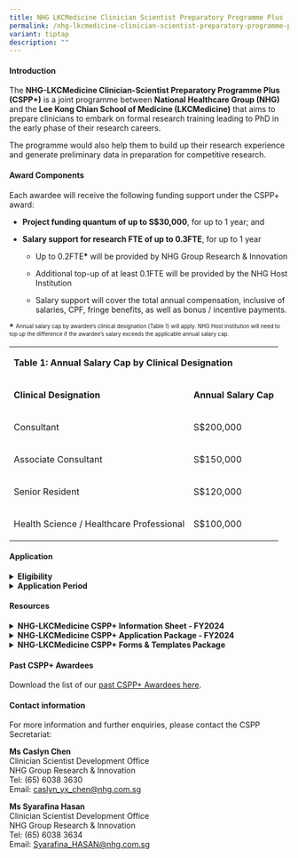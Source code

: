 ```yaml
---
title: NHG LKCMedicine Clinician Scientist Preparatory Programme Plus (CSPP Plus)
permalink: /nhg-lkcmedicine-clinician-scientist-preparatory-programme-plus-cspp-plus/
variant: tiptap
description: ""
---
```

<h4><strong>Introduction</strong></h4>
<p>The <strong>NHG-LKCMedicine Clinician-Scientist Preparatory Programme Plus (CSPP+)</strong> is
a joint programme between <strong>National Healthcare Group (NHG)</strong> and
the <strong>Lee Kong Chian School of Medicine (LKCMedicine)</strong> that
aims to prepare clinicians to embark on formal research training leading
to PhD in the early phase of their research careers.</p>
<p>The programme would also help them to build up their research experience
and generate preliminary data in preparation for competitive research.</p>
<h4><strong>Award Components</strong></h4>
<p>Each awardee will receive the following funding support under the CSPP+
award:</p>
<ul data-tight="true" class="tight">
<li>
<p><strong>Project funding quantum of up to S$30,000</strong>, for up to
1 year; and</p>
</li>
<li>
<p><strong>Salary support for research FTE of up to 0.3FTE</strong>, for
up to 1 year</p>
<ul data-tight="true" class="tight">
<li>
<p>Up to 0.2FTE<strong>*</strong> will be provided by NHG Group Research &amp;
Innovation</p>
</li>
<li>
<p>Additional top-up of at least 0.1FTE will be provided by the NHG Host
Institution</p>
</li>
<li>
<p>Salary support will cover the total annual compensation, inclusive of
salaries, CPF, fringe benefits, as well as bonus / incentive payments.</p>
</li>
</ul>
</li>
</ul>
<p><strong>*</strong>  <sup><sub>Annual salary cap by awardee’s clinical designation (Table 1) will apply. NHG Host institution will need to top up the difference if the awardee’s salary exceeds the applicable annual salary cap.</sub></sup>
</p>
<p></p>
<table style="minWidth: 50px">
<colgroup>
<col>
<col>
</colgroup>
<tbody>
<tr>
<td rowspan="1" colspan="2">
<p><strong>Table 1: Annual Salary Cap by Clinical Designation</strong>
</p>
</td>
</tr>
<tr>
<td rowspan="1" colspan="1">
<p><strong>Clinical Designation</strong>
</p>
</td>
<td rowspan="1" colspan="1">
<p><strong>Annual Salary Cap</strong>
</p>
</td>
</tr>
<tr>
<td rowspan="1" colspan="1">
<p>Consultant</p>
</td>
<td rowspan="1" colspan="1">
<p>S$200,000</p>
</td>
</tr>
<tr>
<td rowspan="1" colspan="1">
<p>Associate Consultant</p>
</td>
<td rowspan="1" colspan="1">
<p>S$150,000</p>
</td>
</tr>
<tr>
<td rowspan="1" colspan="1">
<p>Senior Resident</p>
</td>
<td rowspan="1" colspan="1">
<p>S$120,000</p>
</td>
</tr>
<tr>
<td rowspan="1" colspan="1">
<p>Health Science / Healthcare Professional</p>
</td>
<td rowspan="1" colspan="1">
<p>S$100,000</p>
</td>
</tr>
</tbody>
</table>
<p></p>
<h4><strong>Application</strong></h4>
<div data-type="detailGroup" class="isomer-accordion-group isomer-accordion isomer-accordion-white">
<details class="isomer-details">
<summary><strong>Eligibility</strong>
</summary>
<div data-type="detailsContent" class="isomer-details-content">
<p><strong>(a) Doctors</strong> (i.e., clinically qualified with MD/MBBS/BDS)
– Senior Residents enrolled in the NHG Residency Programme with indication
of continuation with NHG or Associate Consultants or Consultants (no more
than 5 years post-residency exit) with primary appointments at NHG institutions.
<br><strong>OR</strong>
<br><strong>(b) Health science / healthcare professionals</strong> with non-medical
degrees, such as nurses, pharmacists and other allied health professions
(as listed on <a href="https://www.moh.gov.sg/hpp/allied-health-professionals/career-practices/CareerNPracticesDetails/allied-health-professions" rel="noopener nofollow" target="_blank">MOH’s website</a>)
in clinical practice, with primary appointments at NHG institutions and
at least 3 years of clinical or relevant experience. Others may contact
the CSPP Secretariat for discussion on suitability of the programme.</p>
<p>Applicants should have attained at least Bachelors (Hons)/Masters with
an Upper Second, preferably First class honours degree in a relevant field.
Experience as first or co-author of research publications is preferred
but not required.</p>
<p>All applicants should also fulfil the following criteria:</p>
<p>(a) Have completed the <strong>NHG-LKCMedicine Clinician-Scientist Preparatory Programme (CSPP) with good outcomes</strong>;
<br>(b) Able to commit <strong>up to 0.3FTE</strong> to complete their research
project within the award period, with the approval of their Reporting Officer;
<br>(c) Demonstrates commitment <strong>to pursue the LKCMedicine PhD by Research Programme</strong>.</p>
<p>Interested clinicians are strongly encouraged to contact the CSPP Secretariat
for discussion on suitability of the Programme prior to submitting a Letter
of Intent (LOI).</p>
<p></p>
</div>
</details>
</div>
<div data-type="detailGroup" class="isomer-accordion-group isomer-accordion isomer-accordion-white">
<details class="isomer-details">
<summary><strong>Application Period</strong>
</summary>
<div data-type="detailsContent" class="isomer-details-content">
<p></p>
<table style="minWidth: 50px">
<colgroup>
<col>
<col>
</colgroup>
<tbody>
<tr>
<td rowspan="1" colspan="2">
<p><strong>Table 2: CSPP+ Application Timeline</strong>
</p>
</td>
</tr>
<tr>
<td rowspan="1" colspan="1">
<p><strong>Call Opening</strong>
</p>
</td>
<td rowspan="1" colspan="1">
<p><strong>9 April 2024 (Tue)</strong>
</p>
</td>
</tr>
<tr>
<td rowspan="1" colspan="1">
<p><strong>Letter of Intent Submission Deadline:</strong>
<br>a) Letter of Intent (LOI);
<br>b) Applicant’s Curriculum Vitae (CV); and
<br>c) Other Supporting Documents, if any (e.g. Academic transcripts / graduation
certificates etc).</p>
</td>
<td rowspan="1" colspan="1">
<p><strong>7 May 2024 (Tue), 12pm (SGT)</strong>
</p>
</td>
</tr>
<tr>
<td rowspan="1" colspan="1">
<p><strong>Full Application Submission:</strong>
<br>d) Application Form;
<br>e) Budget Breakdown Form; and
<br>f)&nbsp;Mentors’ CVs.</p>
</td>
<td rowspan="1" colspan="1">
<p><strong>21 May 2024 (Tue), 12pm (SGT)</strong>
</p>
</td>
</tr>
</tbody>
</table>
<p></p>
<p>Applicants are required to submit all application documents (Table 2)
in softcopy to the CSPP Secretariat at NHG Group Research &amp; Innovation <u>through their Institution’s Clinical Research Unit (CRU) / Clinical Research and Innovation Office (CRIO)</u>.</p>
<p>The Institution’s CRU / CRIO will set respective internal deadlines for
the above submissions. Please check with your institutions for these deadlines.
The Institution’s CRU/ CRIO will ensure that the respective documents reach
the CSPP Secretariat by the stipulated deadlines. Applications submitted
after the call closing date and time will not be considered.</p>
<p></p>
</div>
</details>
</div>
<h4><strong>Resources</strong></h4>
<div data-type="detailGroup" class="isomer-accordion-group isomer-accordion isomer-accordion-white">
<details class="isomer-details">
<summary><strong>NHG-LKCMedicine CSPP+ Information Sheet - FY2024</strong>
</summary>
<div data-type="detailsContent" class="isomer-details-content">
<p>This document contains important information about the objective of the
scheme, award components, eligibility, application procedure, and evaluation
criteria, etc., and should be read carefully before proceeding to apply.</p>
<p>Download the <a href="/files/CS Clinician Scientist/CSPP Plus Files/1__CSPP__Information_Sheet_FY2024_Call_I.pdf" rel="noopener noreferrer nofollow" target="_blank">CSPP+ Information Sheet - FY2024 Call-1 here</a>.</p>
<p></p>
</div>
</details>
</div>
<div data-type="detailGroup" class="isomer-accordion-group isomer-accordion isomer-accordion-white">
<details class="isomer-details">
<summary><strong>NHG-LKCMedicine CSPP+ Application Package - FY2024</strong>
</summary>
<div data-type="detailsContent" class="isomer-details-content">
<p>The CSPP+ Application Package contains the following documents:
<br>(1) Information Sheet;
<br>(2) Letter of Intent (LOI);
<br>(3) Application Form;
<br>(4) Budget Breakdown Form;
<br>(5) Application Checklist (for reference only); and
<br>(6) NHG Funding Guidelines (CSPP+)</p>
<p>Download the <a href="https://for.sg/cspp-plus-application-package" rel="noopener nofollow" target="_blank">CSPP+ Application Package - FY2024 Call-1 here</a>.</p>
<p></p>
</div>
</details>
</div>
<div data-type="detailGroup" class="isomer-accordion-group isomer-accordion isomer-accordion-white">
<details class="isomer-details">
<summary><strong>NHG-LKCMedicine CSPP+ Forms &amp; Templates Package</strong>
</summary>
<div data-type="detailsContent" class="isomer-details-content">
<p>The CSPP+ Forms &amp; Templates Package contains the following documents:
<br>(1) CSPP+ Variation Forms
<br>a. Request for Budget Variation Form
<br>b. Request to fund Unbudgeted Item Form
<br>c. Request for Change of Scope Form</p>
<p>(2) CSPP+ Final Report Template
<br>(3) Annex for CSPP+ Final Report Template (Research Outcomes Tracking)
<br>(4) NHG Research Funding Guidelines – CSPP+</p>
<p>Download the <a href="https://for.sg/cspp-plus-forms-templates-package" rel="noopener nofollow" target="_blank">CSPP+ Forms &amp; Templates Package here</a>.</p>
<p></p>
</div>
</details>
</div>
<p></p>
<h4><strong>Past CSPP+ Awardees</strong></h4>
<p>Download the list of our <a href="/files/CS Clinician Scientist/CSPP Plus Files/2024_04_03_CSPP__Awardees_For_Website_Update.pdf" rel="noopener noreferrer nofollow" target="_blank">past CSPP+ Awardees here</a>.</p>
<p></p>
<h4><strong>Contact information</strong></h4>
<p>For more information and further enquiries, please contact the CSPP Secretariat:</p>
<p><strong>Ms Caslyn Chen</strong>
<br>Clinician Scientist Development Office
<br>NHG Group Research &amp; Innovation
<br>Tel: (65) 6038 3630
<br>Email: <a href="mailto:caslyn_yx_chen@nhg.com.sg" rel="noopener noreferrer nofollow" target="_blank"><u>caslyn_yx_chen@nhg.com.sg</u></a>
</p>
<p></p>
<p><strong>Ms Syarafina Hasan</strong>
<br>Clinician Scientist Development Office
<br>NHG Group Research &amp; Innovation
<br>Tel: (65) 6038 3634
<br>Email: <a href="mailto:caslyn_yx_chen@nhg.com.sg" rel="noopener noreferrer nofollow" target="_blank"><u>Syarafina_HASAN@nhg.com.sg</u></a>
</p>
<p></p>
<p></p>
<p></p>
<p></p>
<p></p>
<p></p>
<p></p>
<p></p>
<p></p>